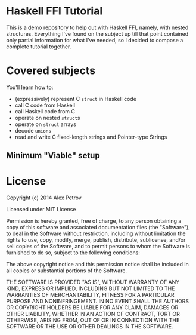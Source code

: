 # Haskell FFI Tutorial

This is a demo repository to help out with Haskell FFI, namely, with
nested structures. Everything I've found on the subject up till that 
point contained only partial information for what I've needed, 
so I decided to compose a complete tutorial together.

# Covered subjects 

You'll learn how to:

  * (expressively) represent C `struct` in Haskell code
  * call C code from Haskell
  * call Haskell code from C
  * operate on nested `struct`s 
  * operate on `struct` arrays
  * decode `unions` 
  * read and write C fixed-length strings and Pointer-type Strings

## Minimum "Viable" setup

  
# License

Copyright (c) 2014 Alex Petrov

Licensed under MIT License

Permission is hereby granted, free of charge, to any person obtaining a copy
of this software and associated documentation files (the "Software"), to deal
in the Software without restriction, including without limitation the rights
to use, copy, modify, merge, publish, distribute, sublicense, and/or sell
copies of the Software, and to permit persons to whom the Software is
furnished to do so, subject to the following conditions:

The above copyright notice and this permission notice shall be included in
all copies or substantial portions of the Software.

THE SOFTWARE IS PROVIDED "AS IS", WITHOUT WARRANTY OF ANY KIND, EXPRESS OR
IMPLIED, INCLUDING BUT NOT LIMITED TO THE WARRANTIES OF MERCHANTABILITY,
FITNESS FOR A PARTICULAR PURPOSE AND NONINFRINGEMENT. IN NO EVENT SHALL THE
AUTHORS OR COPYRIGHT HOLDERS BE LIABLE FOR ANY CLAIM, DAMAGES OR OTHER
LIABILITY, WHETHER IN AN ACTION OF CONTRACT, TORT OR OTHERWISE, ARISING FROM,
OUT OF OR IN CONNECTION WITH THE SOFTWARE OR THE USE OR OTHER DEALINGS IN
THE SOFTWARE.
